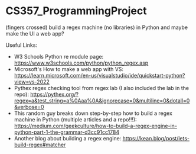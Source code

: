 # CS357_ProgrammingProject
(fingers crossed) build a regex machine (no libraries) in Python and maybe make the UI a web app?


Useful Links:
- W3 Schools Python re module page: https://www.w3schools.com/python/python_regex.asp
- Microsoft's How to make a web app with VS: https://learn.microsoft.com/en-us/visualstudio/ide/quickstart-python?view=vs-2022
- Pythex regex checking tool from regex lab (I also included the lab in the repo): https://pythex.org/?regex=a&test_string=a%0Aaa%0A&ignorecase=0&multiline=0&dotall=0&verbose=0
- This random guy breaks down step-by-step how to build a regex machine in Python (multiple articles and a repo!!!): https://medium.com/geekculture/how-to-build-a-regex-engine-in-python-part-1-the-grammar-d3cc91cc1784
- Another blog about building a regex engine: https://kean.blog/post/lets-build-regex#matcher
